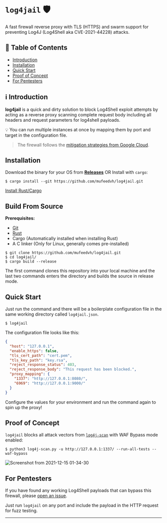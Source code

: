 # `log4jail` 🛡️

A fast firewall reverse proxy with TLS (HTTPS) and swarm support for preventing Log4J (Log4Shell aka CVE-2021-44228) attacks.

## 📖 Table of Contents

- [Introduction](#%E2%84%B9%EF%B8%8F-introduction)
- [Installation](#installation)
- [Quick Start](#quick-start)
- [Proof of Concept](#proof-of-concept)
- [For Pentesters](#for-pentesters)

## ℹ️ Introduction

**log4jail** is a quick and dirty solution to block Log4Shell exploit attempts by acting as a reverse proxy scanning complete request body including all headers and request parameters for log4shell payloads.

💡 You can run multiple instances at once by mapping them by port and target in the configuration file.

> The firewall follows the [mitigation strategies from Google Cloud](https://cloud.google.com/blog/products/identity-security/recommendations-for-apache-log4j2-vulnerability).

## Installation

Download the binary for your OS from [**Releases**](https://github.com/mufeedvh/log4jail/releases) OR Install with `cargo`:

    $ cargo install --git https://github.com/mufeedvh/log4jail.git
    
[Install Rust/Cargo](https://rust-lang.org/tools/install)

## Build From Source

**Prerequisites:**

* [Git](https://git-scm.org/downloads)
* [Rust](https://rust-lang.org/tools/install)
* Cargo (Automatically installed when installing Rust)
* A C linker (Only for Linux, generally comes pre-installed)

```
$ git clone https://github.com/mufeedvh/log4jail.git
$ cd log4jail/
$ cargo build --release
```

The first command clones this repository into your local machine and the last two commands enters the directory and builds the source in release mode.

## Quick Start

Just run the command and there will be a boilerplate configuration file in the same working directory called `log4jail.json`.

    $ log4jail
    
The configuration file looks like this:    
    
```json
{
  "host": "127.0.0.1",
  "enable_https": false,
  "tls_cert_path": "cert.pem",
  "tls_key_path": "key.rsa",
  "reject_response_status": 403,
  "reject_response_body": "This request has been blocked.",
  "proxy_mapping": {
    "1337": "http://127.0.0.1:8080/",
    "6969": "http://127.0.0.1:9000/"
  }
}
```

Configure the values for your environment and run the command again to spin up the proxy!

## Proof of Concept

`log4jail` blocks all attack vectors from [`log4j-scan`](https://github.com/fullhunt/log4j-scan) with WAF Bypass mode enabled:

    $ python3 log4j-scan.py -u http://127.0.0.1:1337/ --run-all-tests --waf-bypass
    
![Screenshot from 2021-12-15 01-34-30](https://user-images.githubusercontent.com/26198477/146071752-2e105a65-aec5-4f67-81ea-8dd9caeff3a6.png)

## For Pentesters

If you have found any working Log4Shell payloads that can bypass this firewall, please [open an issue](https://github.com/mufeedvh/log4jail/issues/new).

Just run `log4jail` on any port and include the payload in the HTTP request for fuzz testing.

---
